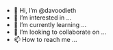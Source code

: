 - 👋 Hi, I’m @davoodieth
- 👀 I’m interested in ...
- 🌱 I’m currently learning ...
- 💞️ I’m looking to collaborate on ...
- 📫 How to reach me ...

<!---
davoodieth/davoodieth is a ✨ special ✨ repository because its `README.md` (this file) appears on your GitHub profile.
You can click the Preview link to take a look at your changes.
--->
